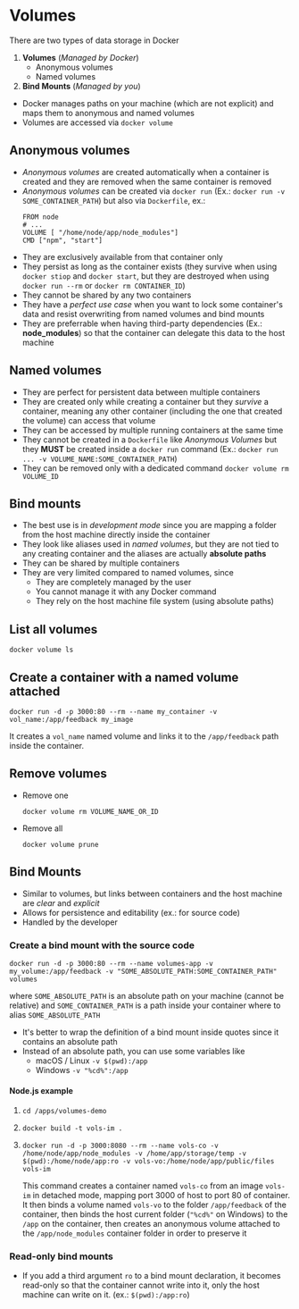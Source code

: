 # Volumes

There are two types of data storage in Docker

1. **Volumes** (*Managed by Docker*)
   - Anonymous volumes
   - Named volumes
2. **Bind Mounts** (*Managed by you*)

- Docker manages paths on your machine (which are not explicit) and maps them to anonymous and named volumes
- Volumes are accessed via `docker volume`

## Anonymous volumes
- *Anonymous volumes* are created automatically when a container is created and they are removed when the same container is removed
- *Anonymous volumes* can be created via `docker run` (Ex.: `docker run -v SOME_CONTAINER_PATH`) but also via `Dockerfile`, ex.:
  ```
  FROM node
  # ...
  VOLUME [ "/home/node/app/node_modules"]
  CMD ["npm", "start"]
  ```
- They are exclusively available from that container only
- They persist as long as the container exists (they survive when using `docker stiop` and `docker start`, but they are destroyed when using `docker run --rm` or `docker rm CONTAINER_ID`)
- They cannot be shared by any two containers
- They have a *perfect use case* when you want to lock some container's data and resist overwriting from named volumes and bind mounts
- They are preferrable when having third-party dependencies (Ex.: **node_modules**) so that the container can delegate this data to the host machine

## Named volumes
- They are perfect for persistent data between multiple containers
- They are created only while creating a container but they *survive* a container, meaning any other container (including the one that created the volume) can access that volume
- They can be accessed by multiple running containers at the same time
- They cannot be created in a `Dockerfile` like *Anonymous Volumes* but they **MUST** be created inside a `docker run` command (Ex.: `docker run ... -v VOLUME_NAME:SOME_CONTAINER_PATH`)
- They can be removed only with a dedicated command `docker volume rm VOLUME_ID`

## Bind mounts
- The best use is in *development mode* since you are mapping a folder from the host machine directly inside the container
- They look like aliases used in *named volumes*, but they are not tied to any creating container and the aliases are actually **absolute paths**
- They can be shared by multiple containers
- They are very limited compared to named volumes, since
  - They are completely managed by the user
  - You cannot manage it with any Docker command
  - They rely on the host machine file system (using absolute paths)

## List all volumes

`docker volume ls`

## Create a container with a named volume attached

`docker run -d -p 3000:80 --rm --name my_container -v vol_name:/app/feedback my_image`

It creates a `vol_name` named volume and links it to the `/app/feedback` path inside the container.

## Remove volumes

- Remove one
  ```
  docker volume rm VOLUME_NAME_OR_ID
  ```
- Remove all
  ```
  docker volume prune
  ```

## Bind Mounts

- Similar to volumes, but links between containers and the host machine are *clear* and *explicit*
- Allows for persistence and editability (ex.: for source code)
- Handled by the developer

### Create a bind mount with the source code

```
docker run -d -p 3000:80 --rm --name volumes-app -v my_volume:/app/feedback -v "SOME_ABSOLUTE_PATH:SOME_CONTAINER_PATH" volumes
```

where `SOME_ABSOLUTE_PATH` is an absolute path on your machine (cannot be relative) and `SOME_CONTAINER_PATH` is a path inside your container where to alias `SOME_ABSOLUTE_PATH`

- It's better to wrap the definition of a bind mount inside quotes since it contains an absolute path
- Instead of an absolute path, you can use some variables like
  - macOS / Linux `-v $(pwd):/app`
  - Windows `-v "%cd%":/app`

#### Node.js example

1. ```
   cd /apps/volumes-demo
   ```
2. ```
   docker build -t vols-im .
   ```
3. ```
   docker run -d -p 3000:8080 --rm --name vols-co -v /home/node/app/node_modules -v /home/app/storage/temp -v $(pwd):/home/node/app:ro -v vols-vo:/home/node/app/public/files vols-im
   ```
   This command creates a container named `vols-co` from an image `vols-im` in detached mode, mapping port 3000 of host to port 80 of container. It then binds a volume named `vols-vo` to the folder `/app/feedback` of the container, then binds the host current folder (`"%cd%"` on Windows) to the `/app` on the container, then creates an anonymous volume attached to the `/app/node_modules` container folder in order to preserve it

### Read-only bind mounts
- If you add a third argument `ro` to a bind mount declaration, it becomes read-only so that the container cannot write into it, only the host machine can write on it. (ex.: `$(pwd):/app:ro`)
